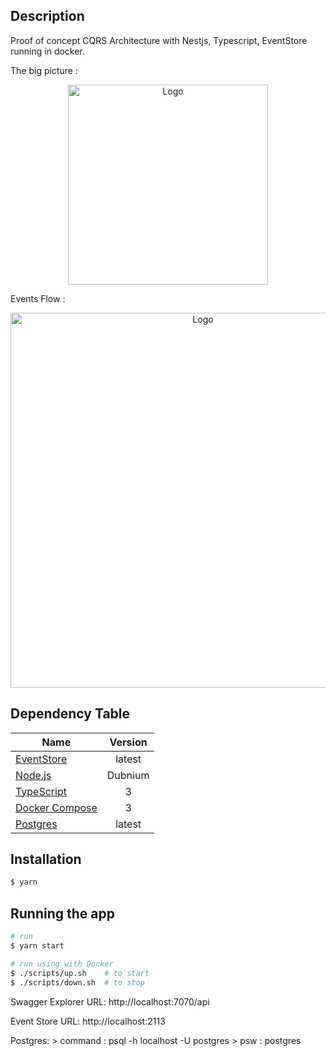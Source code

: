 
## Description

Proof of concept CQRS Architecture with Nestjs, Typescript, EventStore running in docker.

The big picture :

<p align="center">
  <img src="https://miro.medium.com/max/1202/1*qCy2-p3v-9sbagBpex1CrA.png" width="320" alt="Logo" />
</p>

Events Flow :

<p align="center">
  <img src="https://miro.medium.com/max/1400/1*thQY-4Enoc-66V3724AOCA.png" width="600" alt="Logo" />
</p>


## Dependency Table
| Name        | Version           |
| ------------- |:-------------: |
| [EventStore](https://eventstore.org)      | latest |
| [Node.js](https://nodejs.org)      | Dubnium      |
| [TypeScript](https://www.typescriptlang.org) | 3      |
| [Docker Compose](https://docker.com) | 3      |
| [Postgres](https://www.postgresql.org/) | latest     |


## Installation

```bash
$ yarn
```

## Running the app

```bash
# run
$ yarn start

# run using with Docker
$ ./scripts/up.sh    # to start
$ ./scripts/down.sh  # to stop
```


Swagger Explorer URL: http://localhost:7070/api

Event Store URL: http://localhost:2113

Postgres: > command : psql -h localhost -U postgres 
          > psw     : postgres




